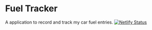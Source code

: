 # Fuel Tracker

A application to record and track my car fuel entries.
[![Netlify Status](https://api.netlify.com/api/v1/badges/7b500313-5619-4f66-8195-273e468188e5/deploy-status)](https://app.netlify.com/sites/fuel-tracker/deploys)
